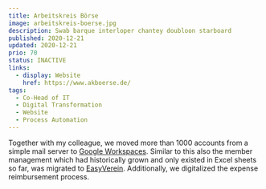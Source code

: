 ```yaml
---
title: Arbeitskreis Börse
image: arbeitskreis-boerse.jpg
description: Swab barque interloper chantey doubloon starboard
published: 2020-12-21
updated: 2020-12-21
prio: 70
status: INACTIVE
links:
  - display: Website
    href: https://www.akboerse.de/
tags:
  - Co-Head of IT
  - Digital Transformation
  - Website
  - Process Automation
---
```


Together with my colleague, we moved more than 1000 accounts from a simple mail server to [Google Workspaces](https://workspace.google.com/). Similar to this also the member management which had historically grown and only existed in Excel sheets so far, was migrated to [EasyVerein](https://easyverein.com/). Additionally, we digitalized the expense reimbursement process.
